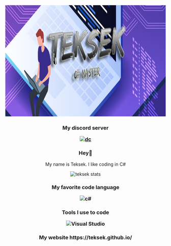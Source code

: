 <div align="centre" width="300">
<img height="350em" src="teksek.png"/>

<h3 align="center">

My discord server 

[![dc](https://img.shields.io/badge/Server%20-%237289DA.svg?&style=for-the-badge&logo=discord&logoColor=white)](https://discord.gg/suw4ddVnMX)
</h3>

<h3 align="center">

Hey:wave:
</h3>
<div align="center" width="300">

My name is Teksek. I like coding in C#

![teksek stats](https://github-readme-stats.vercel.app/api?username=teksek&show_icons=true&theme=dark)

<h3 align="center">
My favorite code language

![c#](https://img.shields.io/badge/C%23-239120?style=for-the-badge&logo=c-sharp&logoColor=white)
</h3>

<h3 align="center">

Tools I use to code 

![Visual Studio](https://img.shields.io/badge/Visual_Studio_2019-5C2D91?style=for-the-badge&logo=visual%20studio&logoColor=white)
</h3>

<h3 align="center">My website
https://teksek.github.io/<h3>
